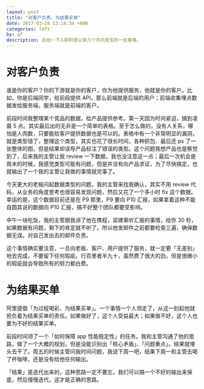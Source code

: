 ```yaml
---
layout: post
title: "对客户负责，为结果买单"
date: 2017-03-28 13:14:34 +800
categories: left
by: gf
description: 总结一下入职阿里以来几个月内发生的一些事情。
---
```


# 对客户负责

谁是你的客户？你的下游就是你的客户，你为他提供服务，他就是你的客户。比如，你是后端同学，给前段提供 API，那么前端就是后端的用户；前端收集埋点数据发给服务端，服务端就是前端的客户。

前段时间我整理某个竞品的数据，给产品提供参考。第一天因为时间紧迫，搞到凌晨 5 点。其实最后出的无非是一个简单的表格。至于怎么做的，没有人关系，哪怕是人肉数，只要能给客户提供数据也是可以的。表格中有一个非常明显的漏洞，就是类型错了，整理这个类型，其实也花了很长时间，各种抓包、最后还 ps 了一张整体的图，但是结果却误导产品标注了错误的类型。这个问题我想产品也是察觉到了，后来我的主管让我 review 一下数据，我也没注意这一点；最后一次机会是周末的时候，我感觉类型可能有问题，但是并没有向产品求证，为了尽快搞定，也就输出了一个我的主管让我做的事情就完事了。

今天更大的老板问起数据类型的问题，我的主管来找我确认，其实不用 review 代码，从业务的角度思考也很容易发现问题，然后又花了一个多小时 fix 这个数据。幸运的是，这个数据目前还是在 P9 那里，P9 要向 P10 汇报，如果拿着这种不能自圆其说的数据向 P10 汇报，搞不好整个团队都要受影响。

中午一块吃饭，我的主管跟我讲了他在携程，梁建章听汇报的事情，给你 30 秒，如果数据有问题，剩下的肯定就不听了。所以他发邮件之前都要检查三遍，确保数据无误。对自己发出去的邮件负责。

这个事情确实要注意，一旦向老板、客户、用户提供了服务，就一定要「无差别」地去完成，不要留下任何瑕疵。行百里者半九十，虽然费了很大的劲，但是很微小的瑕疵就会导致所有的努力都白费。

# 为结果买单

阿里提倡「为过程喝彩、为结果买单」。一个事情一个人领走了，从这一刻起他就担负着为结果买单的责任。如果做好了，这个人受益最大；如果做不好，这个人也要为不好的结果买单。

前段时间领了一个「如何保障 app 性能稳定性」的任务。我和主管沟通了他的思路，做了一个大概的规划，但是没能识别出「核心矛盾」、「问题重点」。结果就埋头去干了。周五的时候主管问我时间问题，我说下周一吧，结果下周一和主管去喝了杯咖啡，还是没有给他任何输出。

「结果」是迭代出来的，这种思路一定不要忘，我们可以搞一个不好的输出来保底，然后慢慢迭代，这才是正确的思路。